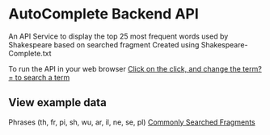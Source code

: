
# AutoComplete Backend API

An API Service to display the top 25 most frequent words used by Shakespeare based on searched fragment
Created using Shakespeare-Complete.txt 

To run the API in your web browser [Click on the click, and change the term?= to search a term](https://golang-autocomplete.herokuapp.com/autocomplete?term=th)

## View example data
Phrases (th, fr, pi, sh, wu, ar, il, ne, se, pl) [Commonly Searched Fragments](https://github.com/sriv97/Golang_AutoComplete/blob/master/results.md)
